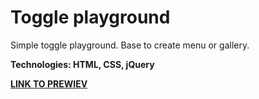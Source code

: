 # Toggle playground

Simple toggle playground. Base to create menu or gallery.

**Technologies: HTML, CSS, jQuery**

<a href="https://karminkarmen.github.io/toggle-playground/">**LINK TO PREWIEV**</a>
